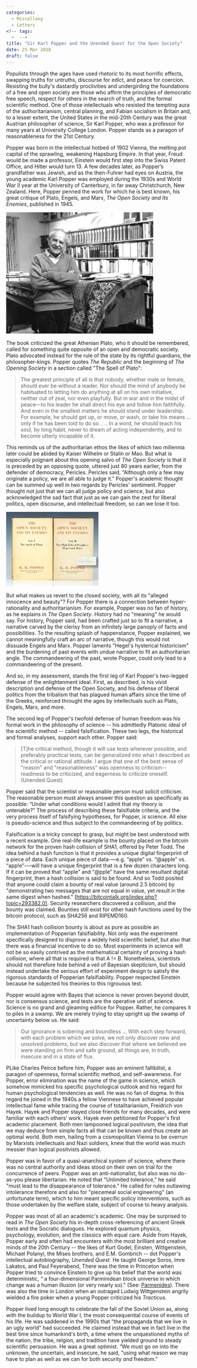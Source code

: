```yaml
---
categories:
  - Miscellany
  - Letters
<!-- tags:
  -  -->
title: "Sir Karl Popper and the Unended Quest for the Open Society"
date: 25 Mar 2018
draft: false
---
```

Populists through the ages have used rhetoric to its most horrific effects, swapping truths for untruths, discourse for edict, and peace for coercion. Resisting the bully's dastardly proclivities and undergirding the foundations of a free and open society are those who affirm the principles of democratic free speech, respect for others in the search of truth, and the formal scientific method. One of those intellectuals who resisted the tempting aura of the authoritarianism, central planning, and Fabian socialism in Britain and, to a lesser extent, the United States in the mid-20th Century was the great Austrian philosopher of science, Sir Karl Popper, who was a professor for many years at University College London. Popper stands as a paragon of reasonableness for the 21st Century. 

Popper was born in the intellectual hotbed of 1902 Vienna, the melting pot capital of the sprawling, weakening Hapsburg Empire. In that year, Freud would be made a professor, Einstein would first step into the Swiss Patent Office, and Hitler would turn 13. A few decades later, as Popper’s grandfather was Jewish, and as the then-Fuhrer had eyes on Austria, the young academic Karl Popper was employed during the 1930s and World War II year at the University of Canterbury, in far away Christchurch, New Zealand. Here, Popper penned the work for which he is best known, his great critique of Plato, Engels, and Marx, *The Open Society and Its Enemies*, published in 1945. 

<img src="/popper.png" alt="sir karl popper" style="width: 400px;" style="float: center;"/>

The book criticized the great Athenian Plato, who it should be remembered, called for something quite opposite of an open and democratic society. Plato advocated instead for the rule of the state by its rightful guardians, the philosopher-kings. Popper quotes *The Republic* and the beginning of *The Opening Society* in a section called "The Spell of Plato":

> The greatest principle of all is that nobody, whether male or female, should ever be without a leader. Nor should the mind of anybody be habituated to letting him do anything at all on his own initiative, neither out of zeal, nor even playfully. But in war and in the midst of peace—to his leader he shall direct his eye and follow him faithfully. And even in the smallest matters he should stand under leadership. For example, he should get up, or move, or wash, or take his means ... only if he has been told to do so. . .. In a word, he should teach his soul, by long habit, never to dream of acting independently, and to become utterly incapable of it. 

This reminds us of the authoritarian ethos the likes of which two millennia later could be abided by Kaiser Wilhelm or Stalin or Mao. But what is especially poignant about this opening salvo of *The Open Society* is that it is preceded by an opposing quote, uttered just 80 years earlier, from the defender of democracy, Pericles. Pericles said, “Although only a few may originate a policy, we are all able to judge it.” Popper's academic thought can be summed up well in two regards by Pericles' sentiment. Popper thought not just that we can all judge policy and science, but also acknowledged the sad fact that just as we can gain the zest for liberal politics, open discourse, and intellectual freedom, so can we lose it too. 

<img src="/opensociety.png" alt="sir karl popper" style="float: center;"/>

But what makes us revert to the closed society, with all its "alleged innocence and beauty"? For Popper there is a connection between hyper-rationality and authoritarianism. For example, Popper was no fan of history, as he explains in *The Open Society*. History had no "meaning" he would say. For history, Popper said, had been crafted just so to fit a narrative, a narrative carved by the clerisy from an infinitely large panoply of facts and possibilities. To the resulting splash of happenstance, Popper explained, we cannot meaningfully craft an arc of narrative, though this would not dissuade Engels and Marx. Popper laments "Hegel's hysterical historicism" and the burdening of past events with undue narrative to fit an authoritarian angle. The commandeering of the past, wrote Popper, could only lead to a commandeering of the present. 

And so, in my assessment, stands the first leg of Karl Popper's two-legged defense of the enlightenment ideal. First, as described, is his vivid description and defense of the Open Society, and his defense of liberal politics from the tribalism that has plagued human affairs since the time of the Greeks, reinforced throught the ages by intellectuals such as Plato, Engels, Marx, and more.

The second leg of Popper's twofold defense of human freedom was his formal work in the philosophy of science -- his admittedly Platonic ideal of the scientific method -- called falsification. These two legs, the historical and formal analyses, support each other. Popper said:

>[T]he critical method, though it will use tests wherever possible, and preferably practical tests, can be generalized into what I described as the critical or rational attitude. I argue that one of the best sense of "reason" and "reasonableness" was openness to criticism-- readiness to be criticized, and eagerness to criticize oneself. (Unended Quest)

Popper said that the scientist or reasonable person must solicit criticism. The reasonable person must always answer this question as specifically as possible: “Under what conditions would I admit that my theory is untenable?” The process of describing these falsifiable criteria, and the very process itself of falsifying hypotheses, for Popper, *is* science. All else is pseudo-science and thus subject to the commandeering of by politics. 

Falsification is a tricky concept to grasp, but might be best understood with a recent example. One real-life example is the bounty placed on the bitcoin network for the proven hash collision of SHA1, offered by Peter Todd. The idea behind a hash function is that it provides a unique digital fingerprint of a piece of data. Each unique piece of data-—e.g. “apple” vs. “@apple” vs. “app!e”-—will have a unique fingerprint that is a few dozen characters long. If it can be proved that “apple” and “@pple” have the same resultant digital fingerprint, then a hash collision is said to be found. And so Todd posited that anyone could claim a bounty of real value (around 2.5 bitcoin) by "demonstrating two messages that are not equal in value, yet result in the same digest when hashed." [https://bitcointalk.org/index.php?topic=293382.0]. Security researchers discovered a collision, and the bounty was claimed. Bounties still exist for other hash functions used by the bitcoin protocol, such as SHA256 and RIPEMD160. 

The SHA1 hash collision bounty is about as pure as possible an implementation of Popperian falsifiability. Not only was the experiment specifically designed to disprove a widely held scientific belief, but also that there was a financial incentive to do so. Most experiments in science will not be so easily contrived as the mathematical certainty of proving a hash collision, where all that is required is that A != B. Nonetheless, scientists should not therefore hide behind a veil of Bayesian skepticism, but should instead undertake the serious effort of experiment design to satisfy the rigorous standards of Popperian falsifiability. Popper respected Einstein because he subjected his theories to this rigrouous test. 

Popper would agree with Bayes that science is never proven beyond doubt, nor is consensus science, and tests are the operative unit of science. Science is no grand and gleaming edifice for Popper. Rather, he compares it to piles in a swamp. We are merely trying to stay upright up the swamp of uncertainty below us. He said:

>Our ignorance is sobering and boundless ... With each step forward, with each problem which we solve, we not only discover new and unsolved problems, but we also discover that where we believed we were standing on firm and safe ground, all things are, in truth, insecure and in a state of flux.

PLike Charles Peirce before him, Popper was an eminent fallibilist, a paragon of openness, formal scientific method, and self-awareness. For Popper, error elimination was the name of the game in science, which somehow mimicked his specific psychological outlook and his regard for human psychological tendencies as well. He was no fan of dogma. In this regard he joined in the 1940s a fellow Viennese to have achieved popular intellectual fame while tracing the course of totalitarianism, Freidrich von Hayek. Hayek and Popper stayed close friends for many decades, and were familiar with each others’ work. Hayek even petitioned for Popper's first academic placement. Both men lampooned logical positivism, the idea that we may deduce from simple facts all that can be known and thus create an optimal world. Both men, hailing from a cosmopolitan Vienna to be overrun by Marxists intellectuals and Nazi soldiers, knew that the world was much messier than logical positvists allowed. 

Popper was in favor of a quasi-anarchical system of science, where there was no central authority and ideas stood on their own on trial for the concurrence of peers. Popper was an anti-nationalist, but also was no do-as-you please libertarian. He noted that "Unlimited tolerance," he said "must lead to the disappearance of tolerance." He called for rules outlawing intolerance therefore and also for "piecemeal social engineering" (an unfortunate term), which to him meant specific policy interventions, such as those undertaken by the welfare state, subject of course to heavy analysis. 

Popper was most of all an academic's academic. One may be surprised to read in *The Open Society* his in-depth cross-referencing of ancient Greek texts and the Socratic dialogues. He explored quantum physics, psychology, evolution, and the classics with equal care. Aside from Hayek, Popper early and often had encounters with the most brilliant and creative minds of the 20th Century -- the likes of Kurt Godel, Einsten, Wittgenstein, Michael Polanyi, the Mises brothers, and E.M. Gombrich -- dot Popper's intellectual autobiography, *Unended Quest*.  He taught George Soros, Imre Lakatos, and Paul Feyerabend, There was the time in Princeton when Popper tried to convince Einstein to give up his belief that the world was deterministic, “ a four-dimensional Parminidean block universe in which change was a human illusion (or very nearly so)." (See: [Parmenides](https://en.wikipedia.org/wiki/Parmenides)). There was also the time in London when an outraged Ludwig Wittgenstein angrily wielded a fire poker when a young Popper criticized his *Tracticus.*

Popper lived long enough to celebrate the fall of the Soviet Union as, along with the buildup to World War I, the most consequential course of events of his life. He was saddened in the 1990s that “the propaganda that we live in an ugly world" had succeeded. He claimed instead that we in fact live in the best time since humankind's birth, a time where the unquestioned myths of the nation, the tribe, relgion, and tradition have yielded ground to steady scientific persuasion. He was a great optimist. “We must go on into the unknown, the uncertain, and insecure, he said, "using what reason we may have to plan as well as we can for both security *and* freedom."
